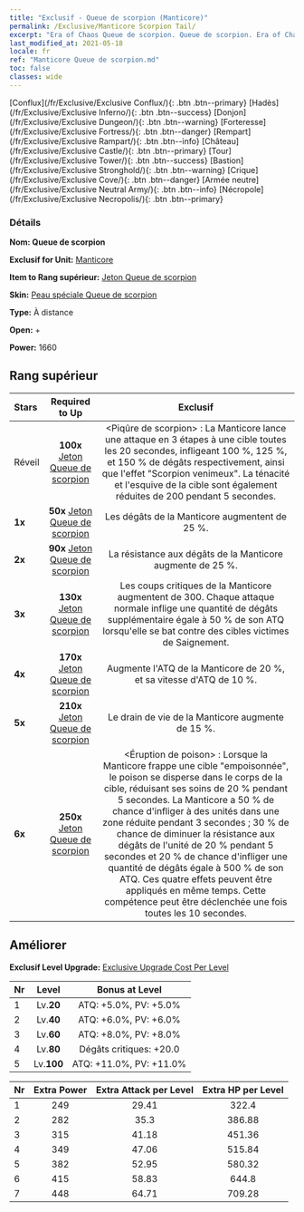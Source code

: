 ```yaml
---
title: "Exclusif - Queue de scorpion (Manticore)"
permalink: /Exclusive/Manticore Scorpion Tail/
excerpt: "Era of Chaos Queue de scorpion. Queue de scorpion. Era of Chaos Exclusif Queue de scorpion. Manticore Exclusif."
last_modified_at: 2021-05-18
locale: fr
ref: "Manticore Queue de scorpion.md"
toc: false
classes: wide
---
```

 [Conflux](/fr/Exclusive/Exclusive Conflux/){: .btn .btn--primary} [Hadès](/fr/Exclusive/Exclusive Inferno/){: .btn .btn--success} [Donjon](/fr/Exclusive/Exclusive Dungeon/){: .btn .btn--warning} [Forteresse](/fr/Exclusive/Exclusive Fortress/){: .btn .btn--danger} [Rempart](/fr/Exclusive/Exclusive Rampart/){: .btn .btn--info} [Château](/fr/Exclusive/Exclusive Castle/){: .btn .btn--primary} [Tour](/fr/Exclusive/Exclusive Tower/){: .btn .btn--success} [Bastion](/fr/Exclusive/Exclusive Stronghold/){: .btn .btn--warning} [Crique](/fr/Exclusive/Exclusive Cove/){: .btn .btn--danger} [Armée neutre](/fr/Exclusive/Exclusive Neutral Army/){: .btn .btn--info} [Nécropole](/fr/Exclusive/Exclusive Necropolis/){: .btn .btn--primary} 

### Détails
 **Nom: Queue de scorpion** 

 **Exclusif for Unit:** [Manticore](/fr/units/Manticore/) 

 **Item to Rang supérieur:** [Jeton Queue de scorpion](/ItemsFR/con_992/)

 **Skin:** [Peau spéciale Queue de scorpion](/ItemsFR/con_660/)

 **Type:** À distance

 **Open:** +

 **Power:** 1660

## Rang supérieur

  |     Stars    |  Required to Up | Exclusif |
  |:-------------|:---------------:|:---------------:|
  |  Réveil  | **100x** [Jeton Queue de scorpion](/ItemsFR/con_992/) | <Piqûre de scorpion> : La Manticore lance une attaque en 3 étapes à une cible toutes les 20 secondes, infligeant 100 %, 125 %, et 150 % de dégâts respectivement, ainsi que l'effet \"Scorpion venimeux\". La ténacité et l'esquive de la cible sont également réduites de 200 pendant 5 secondes. |
  | **1x** <i class="fas fa-star"/> | **50x** [Jeton Queue de scorpion](/ItemsFR/con_992/) | Les dégâts de la Manticore augmentent de 25 %. |
  | **2x** <i class="fas fa-star"/> | **90x** [Jeton Queue de scorpion](/ItemsFR/con_992/) | La résistance aux dégâts de la Manticore augmente de 25 %. |
  | **3x** <i class="fas fa-star"/> | **130x** [Jeton Queue de scorpion](/ItemsFR/con_992/) | Les coups critiques de la Manticore augmentent de 300. Chaque attaque normale inflige une quantité de dégâts supplémentaire égale à 50 % de son ATQ lorsqu'elle se bat contre des cibles victimes de Saignement. |
  | **4x** <i class="fas fa-star"/> | **170x** [Jeton Queue de scorpion](/ItemsFR/con_992/) | Augmente l'ATQ de la Manticore de 20 %, et sa vitesse d'ATQ de 10 %. |
  | **5x** <i class="fas fa-star"/> | **210x** [Jeton Queue de scorpion](/ItemsFR/con_992/) | Le drain de vie de la Manticore augmente de 15 %. |
  | **6x** <i class="fas fa-star"/> | **250x** [Jeton Queue de scorpion](/ItemsFR/con_992/) | <Éruption de poison> : Lorsque la Manticore frappe une cible \"empoisonnée\", le poison se disperse dans le corps de la cible, réduisant ses soins de 20 % pendant 5 secondes. La Manticore a 50 % de chance d'infliger <Silence> à des unités dans une zone réduite pendant 3 secondes ; 30 % de chance de diminuer la résistance aux dégâts de l'unité de 20 % pendant 5 secondes et 20 % de chance d'infliger une quantité de dégâts égale à 500 % de son ATQ. Ces quatre effets peuvent être appliqués en même temps. Cette compétence peut être déclenchée une fois toutes les 10 secondes. |


## Améliorer
 **Exclusif Level Upgrade:** [Exclusive Upgrade Cost Per Level](/Exclusive/ExclusiveUpgradeCostPerLevel/)

  |  Nr  |   Level  | Bonus at Level |
  |:-----|:--------:|:--------------:|
  | 1 | Lv.**20** | ATQ: +5.0%, PV: +5.0% |
  | 2 | Lv.**40** | ATQ: +6.0%, PV: +6.0% |
  | 3 | Lv.**60** | ATQ: +8.0%, PV: +8.0% |
  | 4 | Lv.**80** | Dégâts critiques: +20.0 |
  | 5 | Lv.**100** | ATQ: +11.0%, PV: +11.0% |


  |  Nr  |  Extra Power | Extra Attack per Level | Extra HP per Level |
  |:-----|:--------:|:--------:|:--------:|
  | 1 | 249 | 29.41 | 322.4 |
  | 2 | 282 | 35.3 | 386.88 |
  | 3 | 315 | 41.18 | 451.36 |
  | 4 | 349 | 47.06 | 515.84 |
  | 5 | 382 | 52.95 | 580.32 |
  | 6 | 415 | 58.83 | 644.8 |
  | 7 | 448 | 64.71 | 709.28 |


